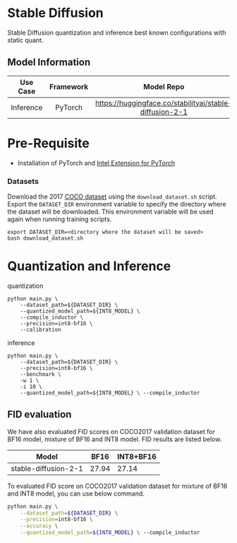 # Stable Diffusion

Stable Diffusion quantization and inference best known configurations with static quant.

## Model Information

| **Use Case** | **Framework** | **Model Repo** | **Branch/Commit/Tag** | **Optional Patch** |
|:---:| :---: |:--------------:|:---------------------:|:------------------:|
|  Inference   |    PyTorch    |       https://huggingface.co/stabilityai/stable-diffusion-2-1       |           -           |         -          |

# Pre-Requisite
* Installation of PyTorch and [Intel Extension for PyTorch](https://intel.github.io/intel-extension-for-pytorch/#installation)



### Datasets

Download the 2017 [COCO dataset](https://cocodataset.org) using the `download_dataset.sh` script.
Export the `DATASET_DIR` environment variable to specify the directory where the dataset will be downloaded. This environment variable will be used again when running training scripts.
```
export DATASET_DIR=<directory where the dataset will be saved>
bash download_dataset.sh
```

# Quantization and Inference
quantization
```shell
python main.py \
    --dataset_path=${DATASET_DIR} \
    --quantized_model_path=${INT8_MODEL} \
    --compile_inductor \
    --precision=int8-bf16 \
    --calibration
```
inference
```shell
python main.py \
    --dataset_path=${DATASET_DIR} \
    --precision=int8-bf16 \
    --benchmark \
    -w 1 \
    -i 10 \
    --quantized_model_path=${INT8_MODEL} \ --compile_inductor
```
## FID evaluation
We have also evaluated FID scores on COCO2017 validation dataset for BF16 model, mixture of BF16 and INT8 model. FID results are listed below.

| Model                | BF16  | INT8+BF16 |
|----------------------|-------|-----------|
| stable-diffusion-2-1 | 27.94 |  27.14    |

To evaluated FID score on COCO2017 validation dataset for mixture of BF16 and INT8 model, you can use below command.

```bash
python main.py \
    --dataset_path=${DATASET_DIR} \
    --precision=int8-bf16 \
    --accuracy \
    --quantized_model_path=${INT8_MODEL} \ --compile_inductor
```